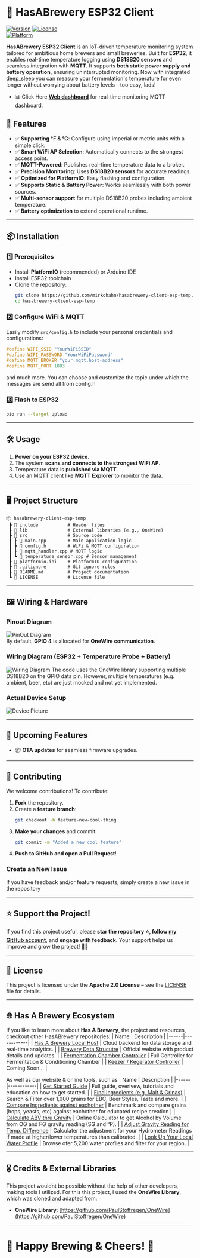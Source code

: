 # 🚀 HasABrewery ESP32 Client

[![Version](https://img.shields.io/badge/version-1.0.2-brightgreen)]()
[![License](https://img.shields.io/badge/license-Apache%202.0-blue.svg)](LICENSE)  
[![Platform](https://img.shields.io/badge/platform-ESP32-orange)](https://espressif.com/)

**HasABrewery ESP32 Client** is an IoT-driven temperature monitoring system tailored for ambitious home brewers and small breweries. Built for **ESP32**, it enables real-time temperature logging using **DS18B20 sensors** and seamless integration with **MQTT**. It supports **both static power supply and battery operation**, ensuring uninterrupted monitoring.
Now with integrated deep_sleep you can measure your fermentation's temperature for even longer without worrying about battery levels - too easy, lads! 
- 📊 Click Here [**Web dashboard**](https://github.com/mirkohahn/hasabrewery-host) for real-time monitoring MQTT dashboard.

## 📌 Features

- ✅ **Supporting °F & °C**: Configure using imperial or metric units with a simple click.
- ✅ **Smart WiFi AP Selection**: Automatically connects to the strongest access point.
- ✅ **MQTT-Powered**: Publishes real-time temperature data to a broker.
- ✅ **Precision Monitoring**: Uses **DS18B20 sensors** for accurate readings.
- ✅ **Optimized for PlatformIO**: Easy flashing and configuration.
- ✅ **Supports Static & Battery Power**: Works seamlessly with both power sources.
- ✅ **Multi-sensor support** for multiple DS18B20 probes including ambient temperature.
- ✅ **Battery optimization** to extend operational runtime.
---

## 📦 Installation

### **1️⃣ Prerequisites**

- Install **PlatformIO** (recommended) or Arduino IDE
- Install ESP32 toolchain
- Clone the repository:
  ```sh
  git clone https://github.com/mirkohahn/hasabrewery-client-esp-temp.git
  cd hasabrewery-client-esp-temp
  ```

### **2️⃣ Configure WiFi & MQTT**
Easily modify `src/config.h` to include your personal credentials and configurations:
  ```cpp
  #define WIFI_SSID "YourWiFiSSID"
  #define WIFI_PASSWORD "YourWiFiPassword"
  #define MQTT_BROKER "your.mqtt.host-address"
  #define MQTT_PORT 1883
  ```

and much more. You can choose and customize the topic under which the messages are send all from config.h


### **3️⃣ Flash to ESP32**
  ```sh
  pio run --target upload
  ```

---

## 🛠 Usage
1. **Power on your ESP32 device**.
2. The system **scans and connects to the strongest WiFi AP**.
3. Temperature data is **published via MQTT**.
4. Use an MQTT client like **MQTT Explorer** to monitor the data.

---

## 🖥️ Project Structure
```
📦 hasabrewery-client-esp-temp
 ┣ 📂 include           # Header files
 ┣ 📂 lib               # External libraries (e.g., OneWire)
 ┣ 📂 src               # Source code
 ┃ ┣ 📄 main.cpp        # Main application logic
 ┃ ┣ 📄 config.h        # WiFi & MQTT configuration
 ┃ ┣ 📄 mqtt_handler.cpp # MQTT logic
 ┃ ┗ 📄 temperature_sensor.cpp # Sensor management
 ┣ 📄 platformio.ini    # PlatformIO configuration
 ┣ 📄 .gitignore        # Git ignore rules
 ┣ 📄 README.md         # Project documentation
 ┗ 📄 LICENSE           # License file
```

---

## 🖼️ Wiring & Hardware

### **Pinout Diagram**
![PinOut Diagram](additional_assets/pinout_diagram.png)  
By default, **GPIO 4** is allocated for **OneWire communication**.

### **Wiring Diagram (ESP32 + Temperature Probe + Battery)**
![Wiring Diagram](additional_assets/WireDiagram_Client_Temp.jpg)
The code uses the OneWire library supporting multiple DS18B20 on the GPIO data pin. However, multiple temperatures (e.g. ambient, beer, etc) are just mocked and not yet implemented.

### **Actual Device Setup**
![Device Picture](additional_asset/device_picture.png)

---

## 🔮 Upcoming Features
- 📦 **OTA updates** for seamless firmware upgrades.

---

## 📖 Contributing
We welcome contributions! To contribute:
1. **Fork** the repository.
2. Create a **feature branch**:
   ```sh
   git checkout -b feature-new-cool-thing
   ```
3. **Make your changes** and commit:
   ```sh
   git commit -m "Added a new cool feature"
   ```
4. **Push to GitHub and open a Pull Request**!
### Create an New Issue

If you have feedback and/or feature requests, simply create a new issue in the repository

---

## ⭐ Support the Project!
If you find this project useful, please **star the repository ⭐, follow [my GitHub account](https://github.com/mirkohahn)**, and **engage with feedback**. Your support helps us improve and grow the project! 🚀🍻

---

## 📜 License
This project is licensed under the **Apache 2.0 License** – see the [LICENSE](LICENSE) file for details.


---

## 🌐 Has A Brewery Ecosystem
If you like to learn more about **Has A Brewery**, the project and resources, checkout other HasABrewery repositories:
| Name | Description |
|------|------------|
| [Has A Brewery Local Host](https://github.com/mirkohahn/hasabrewery-host) | Cloud backend for data storage and real-time analytics. |
| [Brewery Data Strucutre](https://github.com/mirkohahn/brew_data_structure) | Official website with product details and updates. |
| [Fermentation Chamber Controller](https://github.com/mirkohahn/hasabrewery-fermentation-chamber) | Full Controller for Fermentation & Conditioning Chamber |
| [Keezer / Kegerator Controller](https://github.com/mirkohahn/hasabrewery-keezer-controller) | Coming Soon... |

As well as our website & online tools, such as
| Name | Description |
|------|------------|
| [Get Started Guide](https://hasabrewery.com/get-started) | Full guide, overivew, tutorials and education on how to get started. |
| [Find Ingredients (e.g. Malt & Grinas)](https://hasabrewery.com/tools/ingredients/grain-finder) | Search & Filter over 1,000 grains for EBC, Beer Styles, Taste and more. |
| [Compare Ingredients against eachother](https://hasabrewery.com/tools/ingredients/compare-ingredients) | Benchmark and compare grains (hops, yeasts, etc) against eachother for educated recipe creation |
| [Calculate ABV thru Gravity](https://hasabrewery.com/tools/calculators/abv) | Online Calculator to get Alcohol by Volume from OG and FG gravity reading (SG and °P). |
| [Adjust Gravity Reading for Temp. Difference](https://hasabrewery.com/tools/calculators/hydro-temp-correct) | Calculater the adjustment for your Hydrometer Readings if made at higher/lower temperatures than calibrated. |
| [Look Up Your Local Water Profile](https://hasabrewery.com/tools/charts/water-profiles) | Browse ofer 5,200 water profiles and filter for your region. |

---

## 🎖️ Credits & External Libraries
This project wouldnt be possible without the help of other developers, making tools I utilized. For this this project, I used the **OneWire Library**, which was cloned and adapted from:
- **OneWire Library**: [https://github.com/PaulStoffregen/OneWire](https://github.com/PaulStoffregen/OneWire)

---

 
# 🚀 Happy Brewing & Cheers! 🍻

